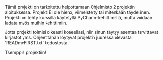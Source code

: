 Tämä projekti on tarkoitettu helpottamaan Ohjelmisto 2 projektin aloituksessa.
Projekti EI ole hieno, viimeistelty tai mitenkään täydellinen.
Projekti on tehty kurssilla käytetyllä PyCharm-kehittimellä, mutta voidaan ladata myös muihin kehittimiin.

Jotta projekti toimisi oikeasti koneellasi, niin sinun täytyy asentaa tarvittavat kirjastot yms.
Ohjeet tähän löytyvät projektin juuressa olevasta 'READmeFIRST.txt' tiedostosta.

Tsemppiä projektiin!
